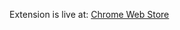 Extension is live at: [Chrome Web Store](https://chromewebstore.google.com/detail/genhash/ghgpmlhgoajaabfimjlfafmiecbnmfbh)
